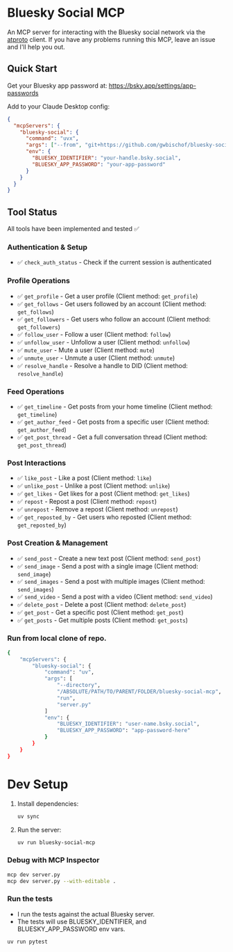 # Bluesky Social MCP

An MCP server for interacting with the Bluesky social network via the [atproto](https://github.com/MarshalX/atproto) client.
If you have any problems running this MCP, leave an issue and I'll help you out.

## Quick Start

Get your Bluesky app password at: https://bsky.app/settings/app-passwords

Add to your Claude Desktop config:
```json
{
  "mcpServers": {
    "bluesky-social": {
      "command": "uvx",
      "args": ["--from", "git+https://github.com/gwbischof/bluesky-social-mcp", "bluesky-social-mcp"],
      "env": {
        "BLUESKY_IDENTIFIER": "your-handle.bsky.social",
        "BLUESKY_APP_PASSWORD": "your-app-password"
      }
    }
  }
}
```

## Tool Status
All tools have been implemented and tested ✅

### Authentication & Setup
- ✅ `check_auth_status` - Check if the current session is authenticated

### Profile Operations
- ✅ `get_profile` - Get a user profile (Client method: `get_profile`)
- ✅ `get_follows` - Get users followed by an account (Client method: `get_follows`)
- ✅ `get_followers` - Get users who follow an account (Client method: `get_followers`) 
- ✅ `follow_user` - Follow a user (Client method: `follow`)
- ✅ `unfollow_user` - Unfollow a user (Client method: `unfollow`)
- ✅ `mute_user` - Mute a user (Client method: `mute`)
- ✅ `unmute_user` - Unmute a user (Client method: `unmute`)
- ✅ `resolve_handle` - Resolve a handle to DID (Client method: `resolve_handle`)

### Feed Operations
- ✅ `get_timeline` - Get posts from your home timeline (Client method: `get_timeline`)
- ✅ `get_author_feed` - Get posts from a specific user (Client method: `get_author_feed`)
- ✅ `get_post_thread` - Get a full conversation thread (Client method: `get_post_thread`)

### Post Interactions
- ✅ `like_post` - Like a post (Client method: `like`)
- ✅ `unlike_post` - Unlike a post (Client method: `unlike`)
- ✅ `get_likes` - Get likes for a post (Client method: `get_likes`)
- ✅ `repost` - Repost a post (Client method: `repost`)
- ✅ `unrepost` - Remove a repost (Client method: `unrepost`)
- ✅ `get_reposted_by` - Get users who reposted (Client method: `get_reposted_by`)

### Post Creation & Management
- ✅ `send_post` - Create a new text post (Client method: `send_post`)
- ✅ `send_image` - Send a post with a single image (Client method: `send_image`)
- ✅ `send_images` - Send a post with multiple images (Client method: `send_images`)
- ✅ `send_video` - Send a post with a video (Client method: `send_video`)
- ✅ `delete_post` - Delete a post (Client method: `delete_post`)
- ✅ `get_post` - Get a specific post (Client method: `get_post`)
- ✅ `get_posts` - Get multiple posts (Client method: `get_posts`)

### Run from local clone of repo.
```bash
{
    "mcpServers": {
        "bluesky-social": {
            "command": "uv",
            "args": [
                "--directory",
                "/ABSOLUTE/PATH/TO/PARENT/FOLDER/bluesky-social-mcp",
                "run",
                "server.py"
            ]
            "env": {
                "BLUESKY_IDENTIFIER": "user-name.bsky.social‬",
                "BLUESKY_APP_PASSWORD": "app-password-here"
            }
        }
    }
}
```

# Dev Setup
1. Install dependencies:
   ```bash
   uv sync
   ```

2. Run the server:
   ```bash
   uv run bluesky-social-mcp
   ```

### Debug with MCP Inspector
```bash
mcp dev server.py
mcp dev server.py --with-editable .
```

### Run the tests
- I run the tests against the actual Bluesky server.
- The tests will use BLUESKY_IDENTIFIER, and BLUESKY_APP_PASSWORD env vars.
```bash
uv run pytest
```
